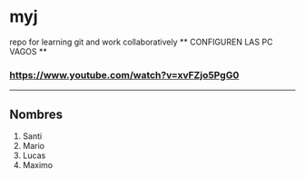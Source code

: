 # myj
repo for learning git and work collaboratively
** CONFIGUREN LAS PC VAGOS **
### https://www.youtube.com/watch?v=xvFZjo5PgG0

<hr>

## Nombres
1. Santi
2. Mario
3. Lucas
4. Maximo